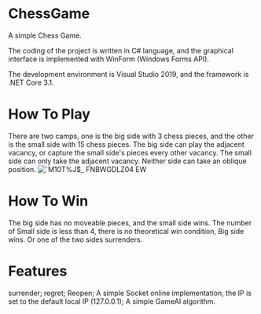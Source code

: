 # ChessGame
A simple Chess Game.

The coding of the project is written in C# language, and the graphical interface is implemented with WinForm (Windows Forms API).

The development environment is Visual Studio 2019, and the framework is .NET Core 3.1.

# How To Play
There are two camps, one is the big side with 3 chess pieces, and the other is the small side with 15 chess pieces.
The big side can play the adjacent vacancy, or capture the small side's pieces every other vacancy.
The small side can only take the adjacent vacancy.
Neither side can take an oblique position.
![`M10T%J$_ FNBWGDLZ04 EW](https://user-images.githubusercontent.com/93463576/172282818-600e11e3-15e7-41e6-a175-86b8c89cd94d.png)


# How To Win
The big side has no moveable pieces, and the small side wins.
The number of Small side is less than 4, there is no theoretical win condition, Big side wins.
Or one of the two sides surrenders.

# Features
surrender;
regret;
Reopen;
A simple Socket online implementation, the IP is set to the default local IP (127.0.0.1);
A simple GameAI algorithm.
